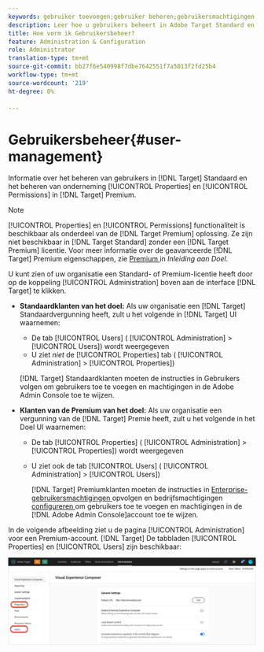 ```yaml
---
keywords: gebruiker toevoegen;gebruiker beheren;gebruikersmachtigingen
description: Leer hoe u gebruikers beheert in Adobe Target Standard en hoe u bedrijfseigenschappen en -machtigingen beheert in Adobe Target Premium.
title: Hoe vorm ik Gebruikersbeheer?
feature: Administration & Configuration
role: Administrator
translation-type: tm+mt
source-git-commit: bb27f6e540998f7dbe7642551f7a5013f2fd25b4
workflow-type: tm+mt
source-wordcount: '219'
ht-degree: 0%

---
```



# Gebruikersbeheer{#user-management}

Informatie over het beheren van gebruikers in [!DNL Target] Standaard en het beheren van onderneming [!UICONTROL Properties] en [!UICONTROL Permissions] in [!DNL Target] Premium.

>[!NOTE]
>
>[!UICONTROL Properties] en  [!UICONTROL Permissions] functionaliteit is beschikbaar als onderdeel van de  [!DNL Target Premium] oplossing. Ze zijn niet beschikbaar in [!DNL Target Standard] zonder een [!DNL Target Premium] licentie. Voor meer informatie over de geavanceerde [!DNL Target] Premium eigenschappen, zie [Premium ](/help/c-intro/intro.md#premium) in *Inleiding aan Doel*.

U kunt zien of uw organisatie een Standard- of Premium-licentie heeft door op de koppeling [!UICONTROL Administration] boven aan de interface [!DNL Target] te klikken.

* **Standaardklanten van het doel:** Als uw organisatie een  [!DNL Target] Standaardvergunning heeft, zult u het volgende in  [!DNL Target] UI waarnemen:

   * De tab [!UICONTROL Users] ( [!UICONTROL Administration] > [!UICONTROL Users]) wordt weergegeven
   * U ziet *niet* de [!UICONTROL Properties] tab ( [!UICONTROL Administration] > [!UICONTROL Properties])

   [!DNL Target] Standaardklanten moeten de instructies in  [](/help/administrating-target/c-user-management/c-user-management/user-management.md) Gebruikers volgen om gebruikers toe te voegen en machtigingen in de Adobe Admin Console toe te wijzen.

* **Klanten van de Premium van het doel:** Als uw organisatie een vergunning van de  [!DNL Target] Premie heeft, zult u het volgende in het Doel UI waarnemen:

   * De tab [!UICONTROL Properties] ( [!UICONTROL Administration] > [!UICONTROL Properties]) wordt weergegeven
   * U ziet ook de tab [!UICONTROL Users] ( [!UICONTROL Administration] > [!UICONTROL Users])

      [!DNL Target] Premiumklanten moeten de instructies in  [Enterprise-gebruikersmachtigingen ](/help/administrating-target/c-user-management/property-channel/property-channel.md#concept_E396B16FA2024ADBA27BC056138F9838) opvolgen en bedrijfsmachtigingen  [configureren ](/help/administrating-target/c-user-management/property-channel/properties-overview.md#concept_22F2855DBF0D4754B9460F5D68749C71) om gebruikers toe te voegen en machtigingen in de  [!DNL Adobe Admin Console]account toe te wijzen.

In de volgende afbeelding ziet u de pagina [!UICONTROL Administration] voor een Premium-account. [!DNL Target] De tabbladen [!UICONTROL Properties] en [!UICONTROL Users] zijn beschikbaar:

![Het tabblad Beheer](/help/administrating-target/assets/premium.png)

